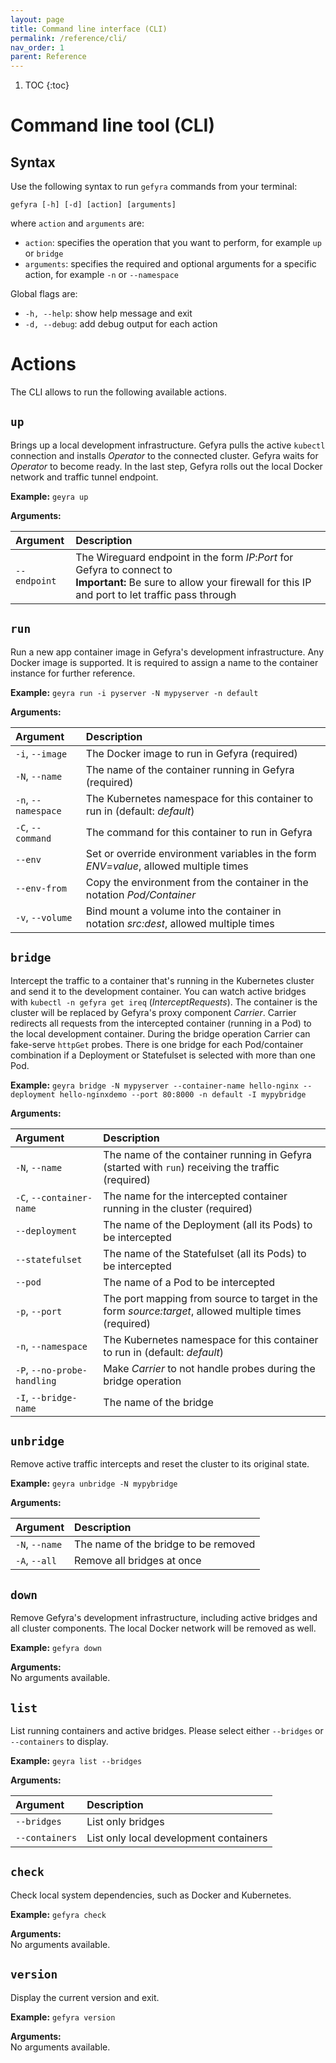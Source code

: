 ```yaml
---
layout: page
title: Command line interface (CLI)
permalink: /reference/cli/
nav_order: 1
parent: Reference
---
```

1. TOC
{:toc}

# Command line tool (CLI)

## Syntax
Use the following syntax to run `gefyra` commands from your terminal:
```
gefyra [-h] [-d] [action] [arguments]
```
where `action` and `arguments` are:
- `action`: specifies the operation that you want to perform, for example `up` or `bridge`
- `arguments`:  specifies the required and optional arguments for a specific action, for example `-n` or `--namespace`

Global flags are:
- `-h, --help`: show help message and exit
- `-d, --debug`: add debug output for each action

# Actions
The CLI allows to run the following available actions.

## `up`
Brings up a local development infrastructure. Gefyra pulls the active `kubectl` connection and installs 
_Operator_ to the connected cluster. Gefyra waits for _Operator_ to become ready. In the last step, Gefyra rolls out
the local Docker network and traffic tunnel endpoint.

**Example:** `geyra up`

**Arguments:**  

| Argument        | Description                                                                                                                                                                |
|:-------------|:---------------------------------------------------------------------------------------------------------------------------------------------------------------------------|
| `--endpoint` | The Wireguard endpoint in the form _IP_:_Port_ for Gefyra to connect to<br/>**Important:** Be sure to allow your firewall for this IP and port to let traffic pass through |

## `run`
Run a new app container image in Gefyra's development infrastructure. Any Docker image is supported. It is required to
assign a name to the container instance for further reference.

**Example:** `geyra run -i pyserver -N mypyserver -n default`

**Arguments:**  

| Argument            | Description                                                                           |
|:--------------------|:--------------------------------------------------------------------------------------|
| `-i`, `--image`     | The Docker image to run in Gefyra (required)                                          |
| `-N`, `--name`      | The name of the container running in Gefyra (required)                                |
| `-n`, `--namespace` | The Kubernetes namespace for this container to run in (default: _default_)            |
| `-C`, `--command`   | The command for this container to run in Gefyra                                       |
| `--env`             | Set or override environment variables in the form _ENV=value_, allowed multiple times |
| `--env-from`        | Copy the environment from the container in the notation _Pod/Container_               |
| `-v`, `--volume`    | Bind mount a volume into the container in notation _src:dest_, allowed multiple times |



## `bridge`
Intercept the traffic to a container that's running in the Kubernetes cluster and send it to the development container.
You can watch active bridges with `kubectl -n gefyra get ireq` (_InterceptRequests_). The container is the cluster will
be replaced by Gefyra's proxy component _Carrier_. Carrier redirects all requests from the intercepted container (running
in a Pod) to the local development container. During the bridge operation Carrier can fake-serve `httpGet` probes. There 
is one bridge for each Pod/container combination if a Deployment or Statefulset is selected with more than one Pod.

**Example:** `geyra bridge -N mypyserver --container-name hello-nginx --deployment hello-nginxdemo --port 80:8000 -n default -I mypybridge`

**Arguments:**  

| Argument                    | Description                                                                                           |
|:----------------------------|:------------------------------------------------------------------------------------------------------|
| `-N`, `--name`              | The name of the container running in Gefyra (started with `run`) receiving the traffic (required)     |
| `-C`, `--container-name`    | The name for the intercepted container running in the cluster (required)                              |
| `--deployment`              | The name of the Deployment (all its Pods) to be intercepted                                           |
| `--statefulset`             | The name of the Statefulset (all its Pods) to be intercepted                                          |
| `--pod`                     | The name of a Pod to be intercepted                                                                   |
| `-p`, `--port`              | The port mapping from source to target in the form _source:target_, allowed multiple times (required) |
| `-n`, `--namespace`         | The Kubernetes namespace for this container to run in (default: _default_)                            |
| `-P`, `--no-probe-handling` | Make _Carrier_ to not handle probes during the bridge operation                                       |
| `-I`, `--bridge-name`       | The name of the bridge                                                                                |


## `unbridge`
Remove active traffic intercepts and reset the cluster to its original state.

**Example:** `geyra unbridge -N mypybridge`

**Arguments:**  

| Argument       | Description                          |
|:---------------|:-------------------------------------|
| `-N`, `--name` | The name of the bridge to be removed |
| `-A`, `--all`  | Remove all bridges at once           |


## `down`
Remove Gefyra's development infrastructure, including active bridges and all cluster components. The local Docker
network will be removed as well.

**Example:** `gefyra down`

**Arguments:**  
No arguments available.


## `list`
List running containers and active bridges. Please select either `--bridges` or `--containers` to display.

**Example:** `geyra list --bridges`

**Arguments:**  

| Argument       | Description                            |
|:---------------|:---------------------------------------|
| `--bridges`    | List only bridges                      |
| `--containers` | List only local development containers | 

## `check`
Check local system dependencies, such as Docker and Kubernetes.

**Example:** `gefyra check`

**Arguments:**  
No arguments available.


## `version`
Display the current version and exit.

**Example:** `gefyra version`

**Arguments:**  
No arguments available.
